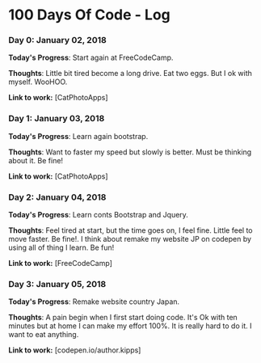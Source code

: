 # 100 Days Of Code - Log

### Day 0: January 02, 2018

**Today's Progress**: Start again at FreeCodeCamp.

**Thoughts**: Little bit tired become a long drive. Eat two eggs. But I ok with myself. WooHOO.

**Link to work:** [CatPhotoApps]

### Day 1: January 03, 2018

**Today's Progress**: Learn again bootstrap.

**Thoughts**: Want to faster my speed but slowly is better. Must be thinking about it. Be fine!

**Link to work:** [CatPhotoApps]

### Day 2: January 04, 2018

**Today's Progress**: Learn conts Bootstrap and Jquery.

**Thoughts**: Feel tired at start, but the time goes on, I feel fine. Little feel to move faster. Be fine!. I think about remake my website JP on codepen by using all of thing I learn. Be fun!

**Link to work:** [FreeCodeCamp]

### Day 3: January 05, 2018

**Today's Progress**: Remake website country Japan.

**Thoughts**: A pain begin when I first start doing code. It's Ok with ten minutes but at home I can make my effort 100%. It is really hard to do it. I want to eat anything. 

**Link to work:** [codepen.io/author.kipps]
